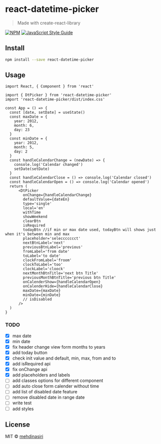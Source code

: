 # react-datetime-picker

> Made with create-react-library

[![NPM](https://img.shields.io/npm/v/react-datetime-picker.svg)](https://www.npmjs.com/package/react-datetime-picker) [![JavaScript Style Guide](https://img.shields.io/badge/code_style-standard-brightgreen.svg)](https://standardjs.com)

## Install

```bash
npm install --save react-datetime-picker
```

## Usage

```tsx
import React, { Component } from 'react'

import { DtPicker } from 'react-datetime-picker'
import 'react-datetime-picker/dist/index.css'

const App = () => {
  const [date, setDate] = useState()
  const maxDate = {
    year: 2012,
    month: 6,
    day: 23
  }
  const minDate = {
    year: 2012,
    month: 5,
    day: 2
  }
  const handleCalendarChange = (newDate) => {
    console.log('Calendar changed')
    setDate(setDate)
  }
  const handleCalendarClose = () => console.log('Calendar closed')
  const handleCalendarOpen = () => console.log('Calendar opened')
  return (
      <DtPicker
        onChange={handleCalendarChange}
        defaultValue={dateEn}
        type='single'
        local='en'
        withTime
        showWeekend
        clearBtn
        isRequired
        todayBtn //if min or max date used, todayBtn will shows just when it's between min and max
        placeholder='seleccccccct'
        nextBtnLabel='next'
        previousBtnLabel='previous'
        fromLabel='from date'
        toLabel='to date'
        clockFromLabel='froom'
        clockToLabel='too'
        clockLabel='cloock'
        nextMonthBtnTitle='next btn Title'
        previousMonthBtnTitle='previous btn Title'
        onCalenderShow={handleCalendarOpen}
        onCalenderHide={handleCalendarClose}
        maxDate={maxDate}
        minDate={minDate}
        // isDisabled
      />
  )
}
```
### TODO

- [x] max date
- [x] min date
- [x] fix header change view form months to years
- [x] add today button
- [x] check init value and default, min, max, from and to
- [x] add isRequired api
- [x] fix onChange api
- [x] add placeholders and labels
- [ ] add classes options for different component
- [ ] add auto close form calender without time
- [ ] add list of disabled date feature
- [ ] remove disabled date in range date
- [ ] write test
- [ ] add styles

## License

MIT © [mehdinasiri](https://github.com/mehdinasiri)

